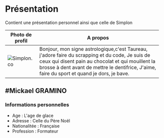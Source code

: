 # Présentation
Contient une présentation personnel ainsi que celle de Simplon

| Photo de profil | A propos |
| ------------- | ------------- |
| ![Simplon.co](https://zupimages.net/up/20/27/imaw.jpg) | Bonjour, mon signe astrologique,c'est Taureau, j'adore faire du scrapping et du code, Je suis de ceux qui disent pain au chocolat et qui mouillent la brosse à dent avant de mettre le dentifrice, J'aime, faire du sport et quand je dors, je bave.  |

#Mickael GRAMINO
-----------------

### Informations personnelles

* Age : L'age de glace
* Adresse : Celle du Père Noël
* Nationalitée : Française
* Profession : Formateur
